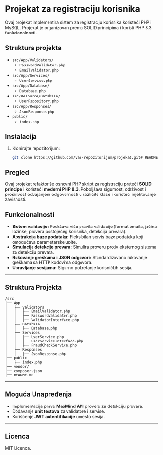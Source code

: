 # Projekat za registraciju korisnika

Ovaj projekat implementira sistem za registraciju korisnika koristeći PHP i MySQL. Projekat je organizovan prema SOLID principima i koristi PHP 8.3 funkcionalnosti.

## Struktura projekta

- `src/App/Validators/`
  - `PasswordValidator.php`
  - `EmailValidator.php`
- `src/App/Services/`
  - `UserService.php`
- `src/App/Database/`
  - `Database.php`
- `src/Resource/Database/`
  - `UserRepository.php`
- `src/App/Responses/`
  - `JsonResponse.php`
- `public/`
  - `index.php`

## Instalacija

1. Klonirajte repozitorijum:
   ```sh
   git clone https://github.com/vas-repozitorijum/projekat.git# README - PHP 8.3 Sistem za Registraciju sa SOLID Principima

## Pregled
Ovaj projekat refaktoriše osnovni PHP skript za registraciju prateći **SOLID principe** i koristeći **moderni PHP 8.3**. Poboljšava sigurnost, održivost i proširivost odvajanjem odgovornosti u različite klase i koristeći injektovanje zavisnosti.

## Funkcionalnosti
- **Sistem validacije:** Podržava više pravila validacije (format emaila, jačina lozinke, provera postojećeg korisnika, detekcija prevara).
- **Apstrakcija baze podataka:** Fleksibilan servis baze podataka koji omogućava parametarske upite.
- **Simulacija detekcije prevara:** Simulira proveru protiv eksternog sistema za detekciju prevara.
- **Rukovanje greškama i JSON odgovori:** Standardizovano rukovanje greškama sa HTTP kodovima odgovora.
- **Upravljanje sesijama:** Sigurno pokretanje korisničkih sesija.

---

## Struktura Projekta

```
/src
│── App
│   ├── Validators
│   │   ├── EmailValidator.php
│   │   ├── PasswordValidator.php
│   │   ├── ValidatorInterface.php
│   ├── Database
│   │   ├── Database.php
│   ├── Services
│   │   ├── UserService.php
│   │   ├── UserServiceInterface.php
│   │   ├── FraudCheckService.php
│   ├── Responses
│   │   ├── JsonResponse.php
│── public
│   ├── index.php
│── vendor/
│── composer.json
│── README.md
```

---

## Moguća Unapređenja
- Implementacija prave **MaxMind API** provere za detekciju prevara.
- Dodavanje **unit testova** za validatore i servise.
- Korišćenje **JWT autentifikacije** umesto sesija.

---

## Licenca
MIT Licenca.

